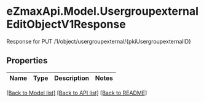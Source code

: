 # eZmaxApi.Model.UsergroupexternalEditObjectV1Response
Response for PUT /1/object/usergroupexternal/{pkiUsergroupexternalID}

## Properties

Name | Type | Description | Notes
------------ | ------------- | ------------- | -------------

[[Back to Model list]](../README.md#documentation-for-models) [[Back to API list]](../README.md#documentation-for-api-endpoints) [[Back to README]](../README.md)

